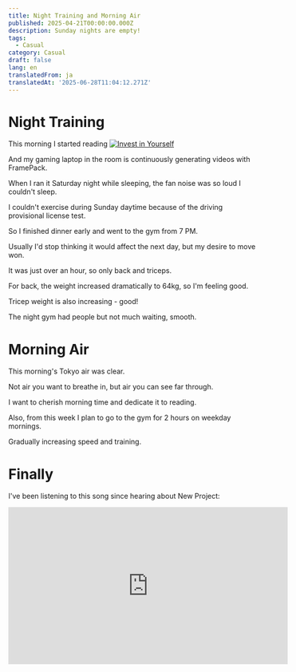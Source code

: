 ```yaml
---
title: Night Training and Morning Air
published: 2025-04-21T00:00:00.000Z
description: Sunday nights are empty!
tags:
  - Casual
category: Casual
draft: false
lang: en
translatedFrom: ja
translatedAt: '2025-06-28T11:04:12.271Z'
---
```

# Night Training

This morning I started reading [![Invest in Yourself](https://m.media-amazon.com/images/I/81w7x-3EiPL._SY522_.jpg)](https://amzn.asia/d/gVYNsp2)

And my gaming laptop in the room is continuously generating videos with FramePack.

When I ran it Saturday night while sleeping, the fan noise was so loud I couldn't sleep.

I couldn't exercise during Sunday daytime because of the driving provisional license test.

So I finished dinner early and went to the gym from 7 PM.

Usually I'd stop thinking it would affect the next day, but my desire to move won.

It was just over an hour, so only back and triceps.

For back, the weight increased dramatically to 64kg, so I'm feeling good.

Tricep weight is also increasing - good!

The night gym had people but not much waiting, smooth.

# Morning Air

This morning's Tokyo air was clear.

Not air you want to breathe in, but air you can see far through.

I want to cherish morning time and dedicate it to reading.

Also, from this week I plan to go to the gym for 2 hours on weekday mornings.

Gradually increasing speed and training.

# Finally

I've been listening to this song since hearing about New Project:
<iframe width="560" height="315" src="https://www.youtube.com/embed/LrwyvHU66Hg" title="YouTube video player" frameborder="0" allow="accelerometer; autoplay; clipboard-write; encrypted-media; gyroscope; picture-in-picture" allowfullscreen></iframe>
